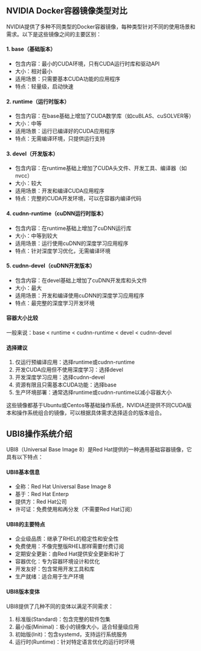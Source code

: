 


## NVIDIA Docker容器镜像类型对比

NVIDIA提供了多种不同类型的Docker容器镜像，每种类型针对不同的使用场景和需求。以下是这些镜像之间的主要区别：
#### 1. base（基础版本）
- 包含内容：最小的CUDA环境，只有CUDA运行时库和驱动API
- 大小：相对最小
- 适用场景：只需要基本CUDA功能的应用程序
- 特点：轻量级，启动快速

#### 2. runtime（运行时版本）
- 包含内容：在base基础上增加了CUDA数学库（如cuBLAS、cuSOLVER等）
- 大小：中等
- 适用场景：运行已编译好的CUDA应用程序
- 特点：无需编译环境，只提供运行支持

#### 3. devel（开发版本）
- 包含内容：在runtime基础上增加了CUDA头文件、开发工具、编译器（如nvcc）
- 大小：较大
- 适用场景：开发和编译CUDA应用程序
- 特点：完整的CUDA开发环境，可以在容器内编译代码

#### 4. cudnn-runtime（cuDNN运行时版本）
- 包含内容：在runtime基础上增加了cuDNN运行库
- 大小：中等到较大
- 适用场景：运行使用cuDNN的深度学习应用程序
- 特点：针对深度学习优化，无需编译环境

#### 5. cudnn-devel（cuDNN开发版本）
- 包含内容：在devel基础上增加了cuDNN开发库和头文件
- 大小：最大
- 适用场景：开发和编译使用cuDNN的深度学习应用程序
- 特点：最完整的深度学习开发环境

#### 容器大小比较
一般来说：base < runtime < cudnn-runtime < devel < cudnn-devel

#### 选择建议
1. 仅运行预编译应用：选择runtime或cudnn-runtime
2. 开发CUDA应用但不使用深度学习：选择devel
3. 开发深度学习应用：选择cudnn-devel
4. 资源有限且只需基本CUDA功能：选择base
5. 生产环境部署：通常选择runtime或cudnn-runtime以减小容器大小

这些镜像都基于Ubuntu或Centos等基础操作系统，NVIDIA还提供不同CUDA版本和操作系统组合的镜像，可以根据具体需求选择适合的版本组合。



## UBI8操作系统介绍
UBI8（Universal Base Image 8）是Red Hat提供的一种通用基础容器镜像，它具有以下特点：
#### UBI8基本信息
- 全称：Red Hat Universal Base Image 8
- 基于：Red Hat Enterp
- 提供方：Red Hat公司
- 许可证：免费使用和再分发（不需要Red Hat订阅）
#### UBI8的主要特点
- 企业级品质：继承了RHEL的稳定性和安全性
- 免费使用：不像完整版RHEL那样需要付费订阅
- 定期安全更新：由Red Hat提供安全更新和补丁
- 容器优化：专为容器环境设计和优化
- 开发友好：包含常用开发工具和库
- 生产就绪：适合用于生产环境
#### UBI8版本变体
UBI8提供了几种不同的变体以满足不同需求：
1. 标准版(Standard)：包含完整的软件包集
2. 最小版(Minimal)：极小的镜像大小，适合轻量级应用
3. 初始版(Init)：包含systemd，支持运行系统服务
4. 运行时(Runtime)：针对特定语言优化的运行时环境